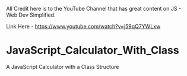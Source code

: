 <!-- A JavaScript Calculator with a Class - My First Attempt -->

All Credit here is to the YouTube Channel that has great content on JS - Web Dev Simplified.

Link Here - https://www.youtube.com/watch?v=j59qQ7YWLxw

# JavaScript_Calculator_With_Class

A JavaScript Calculator with a Class Structure
